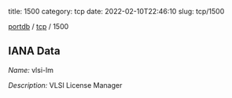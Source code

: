 title: 1500
category: tcp
date: 2022-02-10T22:46:10
slug: tcp/1500

[portdb](/) / [tcp](/category/tcp.html) / 1500


## IANA Data

_Name:_ vlsi-lm

_Description:_ VLSI License Manager

